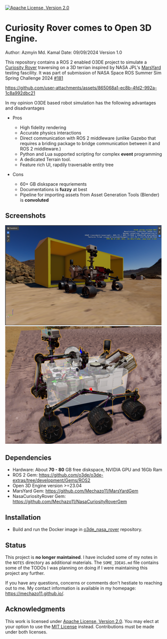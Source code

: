 [![Apache License, Version 2.0][apache_shield]][apache]

# Curiosity Rover comes to Open 3D Engine.

Author: Azmyin Md. Kamal
Date: 09/09/2024
Version 1.0

This repository contains a ROS 2 enabled O3DE project to simulate a [Curiosity Rover](https://en.wikipedia.org/wiki/Curiosity_(rover)) traversing on a 3D terrian inspired by NASA JPL's [MarsYard](https://robotics.jpl.nasa.gov/how-we-do-it/facilities/marsyard-iii/) testing fascility. 
It was part of submission of NASA Space ROS Summer Sim Spring Challenge 2024 [#181](https://github.com/space-ros/docker/issues/181)

https://github.com/user-attachments/assets/865068a1-ec8b-4fd2-992a-1c8a992dbc21

In my opinion O3DE based robot simulation has the following advantages and disadvantages

* Pros
  * High fidelity rendering
  * Accurate physics interactions
  * Direct communication with ROS 2 middleware (unlike Gazebo that requires a briding package to bridge communication between it and ROS 2 middleware.)
  * Python and Lua supported scripting for complex **event** programming
  * A dedicated Terrain tool.
  * Feature rich UI, rapdily traversable entity tree 

* Cons
  * 60+ GB diskspace requriements
  * Documentations is **fuzzy** at best
  * Pipeline for importing assets from Asset Generation Tools (Blender) is **convoluted**

## Screenshots

<img src="preview.png" width="500" height="auto" alt="description">

<img src="image-1.png" width="500" height="auto" alt="description">

## Dependencies

* Hardware: About **70 - 80** GB free diskspace, NVIDIA GPU and 16Gb Ram
* ROS 2 Gem: https://github.com/o3de/o3de-extras/tree/development/Gems/ROS2
* Open 3D Engine version >=23.04
* MarsYard Gem: https://github.com/Mechazo11/MarsYardGem
* NasaCuriosityRover Gem: https://github.com/Mechazo11/NasaCuriosityRoverGem

## Installation

* Build and run the Docker image in [o3de_nasa_rover](https://github.com/Mechazo11/o3de_nasa_rover) repository. 

## Status

This project is **no longer maintained**. I have included some of my notes in the ```NOTES``` directory as additional materials. The ```SOME_IDEAS.md``` file contains some of the TODOs I was planning on doing if I were maintaining this project any further.

If you have any questions, concerns or comments don't hestiate to reaching out to me. My contact information is available in my homepage: https://mechazo11.github.io/.

## Acknowledgments

This work is licensed under [Apache License, Version 2.0][apache]. You may elect at your option to use the [MIT License][mit] instead. Contributions must be made under both licenses.

[apache]: https://opensource.org/licenses/Apache-2.0
[mit]: https://opensource.org/licenses/MIT
[apache_shield]: https://img.shields.io/badge/License-Apache_2.0-blue.svg
